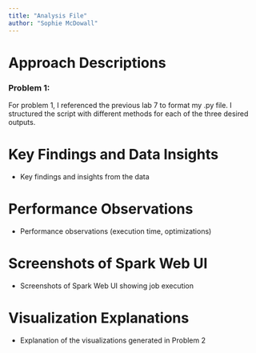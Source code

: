 ```yaml
---
title: "Analysis File"
author: "Sophie McDowall"
---
```

# Approach Descriptions

### Problem 1:
For problem 1, I referenced the previous lab 7 to format my .py file. I structured the script with different methods for each of the three desired outputs. 

# Key Findings and Data Insights
   - Key findings and insights from the data

# Performance Observations
 - Performance observations (execution time, optimizations)

# Screenshots of Spark Web UI
   - Screenshots of Spark Web UI showing job execution

# Visualization Explanations
   - Explanation of the visualizations generated in Problem 2


  


